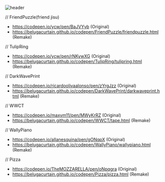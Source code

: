 ![header](https://capsule-render.vercel.app/api?type=wave&color=0:000000,100:00FDFA&height=180&section=header&text=Gunami%20CodePen%20Source%20List&fontSize=40&fontColor=aaaaaa)


// FriendPuzzle(friend jisu)
- https://codepen.io/ycw/pen/BaJVYyb (Original)
- https://belugacurtain.github.io/codepen/FriendPuzzle/friendpuzzle.html (Remake)

// TulipRing
- https://codepen.io/ycw/pen/rNKywXG (Original)
- https://belugacurtain.github.io/codepen/TulipRing/tulipring.html (Remake)

// DarkWavePrint
- https://codepen.io/ricardoolivaalonso/pen/zYrgJzz (Original)
- https://belugacurtain.github.io/codepen/DarkWavePrint/darkwaveprint.html (Remake)

// WWCT
- https://codepen.io/maxym11/pen/MWyKrRZ (Original)
- https://belugacurtain.github.io/codepen/WWCT/tape.html (Remake)

// WallyPiano
- https://codepen.io/allanesquina/pen/gONqpX (Original)
- https://belugacurtain.github.io/codepen/WallyPiano/wallypiano.html (Remake)

// Pizza
- https://codepen.io/TheMOZZARELLA/pen/oNpqgra (Original)
- https://belugacurtain.github.io/codepen/Pizza/pizza.html (Remake)